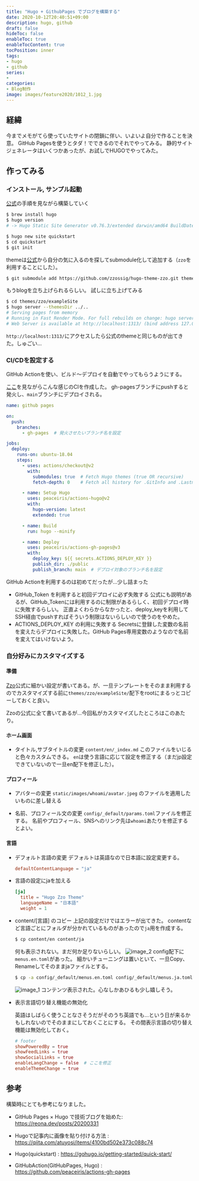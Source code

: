 ```yaml
---
title: "Hugo + GithubPages でブログを構築する"
date: 2020-10-12T20:40:51+09:00
description: hugo, github
draft: false
hideToc: false
enableToc: true
enableTocContent: true
tocPosition: inner
tags:
- hugo
- github
series:
-
categories:
- Blog制作
image: images/feature2020/1012_1.jpg
---
```



## 経緯

今までメモがてら使っていたサイトの閉鎖に伴い、いよいよ自分で作ることを決意。
GitHub Pagesを使うとタダ！でできるのでそれでやってみる。
静的サイトジェネレータはいくつかあったが、お試しでHUGOでやってみた。

## 作ってみる

### インストール, サンプル起動

[公式](https://gohugo.io/getting-started/quick-start/)の手順を見ながら構築していく

```bash
$ brew install hugo
$ hugo version
# -> Hugo Static Site Generator v0.76.3/extended darwin/amd64 BuildDate: unknown

$ hugo new site quickstart
$ cd quickstart
$ git init
```

themeは[公式](https://themes.gohugo.io/zzo)から自分の気に入るのを探してsubmodule化して追加する（`zzo`を利用することにした）。
```bash
$ git submodule add https://github.com/zzossig/hugo-theme-zzo.git themes/zzo
```

もうblogを立ち上げられるらしい。
試しに立ち上げてみる
```bash
$ cd themes/zzo/exampleSite
$ hugo server --themesDir ../..
# Serving pages from memory
# Running in Fast Render Mode. For full rebuilds on change: hugo server --disableFastRender
# Web Server is available at http://localhost:1313/ (bind address 127.0.0.1)
```

`http://localhost:1313/`にアクセスしたら公式のthemeと同じものが出てきた。しゅごい...

### CI/CDを設定する

GitHub Actionを使い、ビルド〜デプロイを自動でやってもらうようにする。

[ここ](https://github.com/peaceiris/actions-gh-pages)を見ながらこんな感じのCIを作成した。
gh-pagesブランチにpushすると発火し、`main`ブランチにデプロイされる。

```yaml 
name: github pages

on:
  push:
    branches:
      - gh-pages  # 発火させたいブランチ名を設定

jobs:
  deploy:
    runs-on: ubuntu-18.04
    steps:
      - uses: actions/checkout@v2
        with:
          submodules: true  # Fetch Hugo themes (true OR recursive)
          fetch-depth: 0    # Fetch all history for .GitInfo and .Lastmod

      - name: Setup Hugo
        uses: peaceiris/actions-hugo@v2
        with:
          hugo-version: latest
          extended: true

      - name: Build
        run: hugo --minify

      - name: Deploy
        uses: peaceiris/actions-gh-pages@v3
        with:
          deploy_key: ${{ secrets.ACTIONS_DEPLOY_KEY }}
          publish_dir: ./public
          publish_branch: main  # デプロイ対象のブランチ名を設定
```

GitHub Actionを利用するのは初めてだったが...少し詰まった

* GitHub_Token を利用すると初回デプロイに必ず失敗する
  公式にも説明があるが、GitHub_Tokenには利用するのに制限があるらしく、初回デプロイ時に失敗するらしい。
  正直よくわらからなかったと、deploy_keyを利用してSSH経由でpushすればそういう制限はないらしいので使うのをやめた。
* ACTIONS_DEPLOY_KEY の利用に失敗する
  Secretsに登録した変数の名前を変えたらデプロイに失敗した。GitHub Pages専用変数のようなので名前を変えてはいけないよう。

### 自分好みにカスタマイズする

#### 準備

[Zzo](https://themes.gohugo.io/hugo-theme-zzo/)公式に細かい設定が書いてある。が、一旦テンプレートをそのまま利用するのでカスタマイズする前に`themes/zzo/exampleSite/`配下をrootにまるっとコピーしておくと良い。

Zzoの公式に全て書いてあるが...今回私がカスタマイズしたところはこのあたり。

#### ホーム画面

* タイトル,サブタイトルの変更
  `content/en/_index.md` このファイルをいじると色々カスタムできる。
  `en`は使う言語に応じて設定を修正する（まだjp設定できていないので一旦en配下を修正した）。

#### プロフィール

* アバターの変更
  `static/images/whoami/avatar.jpeg` のファイルを適用したいものに差し替える

* 名前、プロフィール文の変更
  `config/_default/params.toml`ファイルを修正する。
  名前やプロフィール、SNSへのリンク先は`whoami`あたりを修正するとよい。

#### 言語

* デフォルト言語の変更
  デフォルトは英語なので日本語に設定変更する。

  ```toml:config.toml
  defaultContentLanguage = "ja"
  ```

* 言語の設定にjaを加える

  ```toml:languages.toml
  [ja]
    title = "Hugo Zzo Theme"
    languageName = "日本語"
    weight = 1
  ```

* content/[言語] のコピー
  上記の設定だけではエラーが出てきた。
  contentなど言語ごとにフォルダが分かれているものがあったので`ja`用を作成する。

  ``` bash
  $ cp content/en content/ja
  ```
  何も表示されない。まだ何か足りないらしい。
  ![image_2](/images/posts/20201012/1012_2.jpg)
  config配下に`menus.en.toml`があった。
  細かいチューニングは置いといて、一旦Copy、Renameしてそのままjaファイルとする。
  ```bash
  $ cp -a config/_default/menus.en.toml config/_default/menus.ja.toml
  ```

  ![image_1](/images/posts/20201012/1012_1.jpg)
  コンテンツ表示された。心なしかあひるも少し嬉しそう。

* 表示言語切り替え機能の無効化

  英語はしばらく使うことなさそうだがそのうち英語でも...という日が来るかもしれないのでそのままにしておくことにする。
  その間表示言語の切り替え機能は無効化しておく。

  ```toml:params.toml
  # footer
  showPoweredBy = true
  showFeedLinks = true
  showSocialLinks = true
  enableLangChange = false  # ここを修正
  enableThemeChange = true
  ```


## 参考

構築時にとても参考になりました。

* GitHub Pages × Hugo で技術ブログを始めた: https://reona.dev/posts/20200331

* Hugoで記事内に画像を貼り付ける方法 : https://qiita.com/atuyosi/items/4100bd502e373c088c74

* Hugo(quickstart) : https://gohugo.io/getting-started/quick-start/

* GitHubAction(GitHubPages, Hugo) : https://github.com/peaceiris/actions-gh-pages

